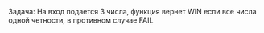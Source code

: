 Задача: 
На вход подается 3 числа, функция вернет WIN если все числа одной четности, в противном случае FAIL


